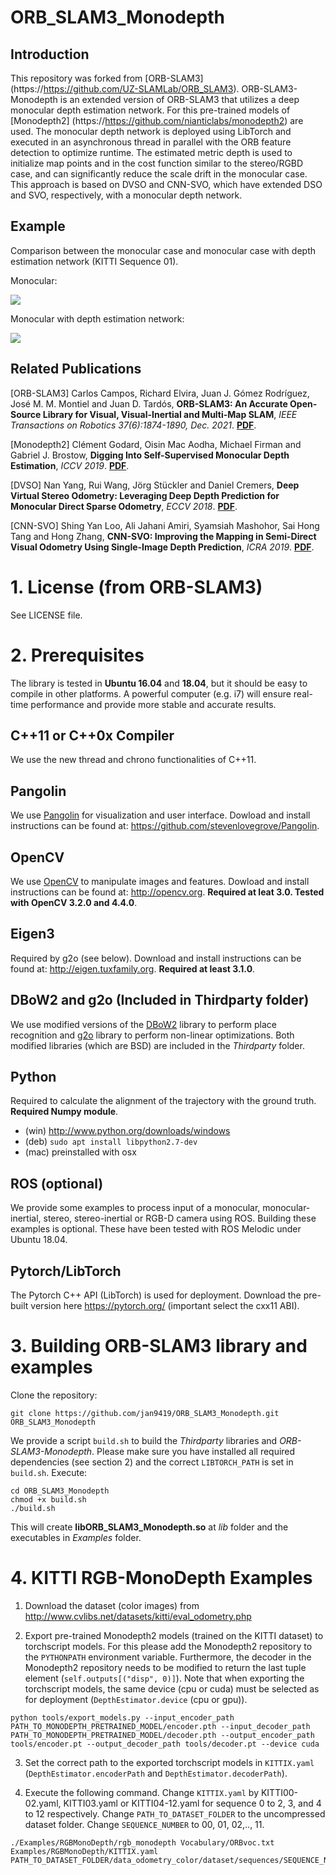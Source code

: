 # ORB_SLAM3_Monodepth

## Introduction
This repository was forked from [ORB-SLAM3] (https://https://github.com/UZ-SLAMLab/ORB_SLAM3).
ORB-SLAM3-Monodepth is an extended version of ORB-SLAM3 that utilizes a deep monocular depth estimation network.
For this pre-trained models of [Monodepth2] (https://https://github.com/nianticlabs/monodepth2) are used.
The monocular depth network is deployed using LibTorch and executed in an asynchronous thread in parallel with the ORB feature detection to optimize runtime.
The estimated metric depth is used to initialize map points and in the cost function similar to the stereo/RGBD case, and can significantly reduce the scale drift in the monocular case.
This approach is based on DVSO and CNN-SVO, which have extended DSO and SVO, respectively, with a monocular depth network.

 ## Example
Comparison between the monocular case and monocular case with depth estimation network (KITTI Sequence 01).

Monocular:

![](mono.gif)

Monocular with depth estimation network:

![](mono_depth.gif)

## Related Publications
[ORB-SLAM3] Carlos Campos, Richard Elvira, Juan J. Gómez Rodríguez, José M. M. Montiel and Juan D. Tardós, **ORB-SLAM3: An Accurate Open-Source Library for Visual, Visual-Inertial and Multi-Map SLAM**, *IEEE Transactions on Robotics 37(6):1874-1890, Dec. 2021*. **[PDF](https://arxiv.org/abs/2007.11898)**.

[Monodepth2] Clément Godard, Oisin Mac Aodha, Michael Firman and Gabriel J. Brostow, **Digging Into Self-Supervised Monocular Depth Estimation**, *ICCV 2019*. **[PDF](https://arxiv.org/abs/1806.01260)**.

[DVSO] Nan Yang, Rui Wang, Jörg Stückler and Daniel Cremers, **Deep Virtual Stereo Odometry: Leveraging Deep Depth Prediction for Monocular Direct Sparse Odometry**, *ECCV 2018*. **[PDF](https://arxiv.org/abs/1807.02570)**.

[CNN-SVO] Shing Yan Loo, Ali Jahani Amiri, Syamsiah Mashohor, Sai Hong Tang and Hong Zhang, **CNN-SVO: Improving the Mapping in Semi-Direct Visual Odometry Using Single-Image Depth Prediction**, *ICRA 2019*. **[PDF](https://arxiv.org/abs/1810.01011)**.

# 1. License (from ORB-SLAM3)
See LICENSE file.

# 2. Prerequisites
The library is tested in **Ubuntu 16.04** and **18.04**, but it should be easy to compile in other platforms. A powerful computer (e.g. i7) will ensure real-time performance and provide more stable and accurate results.

## C++11 or C++0x Compiler
We use the new thread and chrono functionalities of C++11.

## Pangolin
We use [Pangolin](https://github.com/stevenlovegrove/Pangolin) for visualization and user interface. Dowload and install instructions can be found at: https://github.com/stevenlovegrove/Pangolin.

## OpenCV
We use [OpenCV](http://opencv.org) to manipulate images and features. Dowload and install instructions can be found at: http://opencv.org. **Required at leat 3.0. Tested with OpenCV 3.2.0 and 4.4.0**.

## Eigen3
Required by g2o (see below). Download and install instructions can be found at: http://eigen.tuxfamily.org. **Required at least 3.1.0**.

## DBoW2 and g2o (Included in Thirdparty folder)
We use modified versions of the [DBoW2](https://github.com/dorian3d/DBoW2) library to perform place recognition and [g2o](https://github.com/RainerKuemmerle/g2o) library to perform non-linear optimizations. Both modified libraries (which are BSD) are included in the *Thirdparty* folder.

## Python
Required to calculate the alignment of the trajectory with the ground truth. **Required Numpy module**.

* (win) http://www.python.org/downloads/windows
* (deb) `sudo apt install libpython2.7-dev`
* (mac) preinstalled with osx

## ROS (optional)
We provide some examples to process input of a monocular, monocular-inertial, stereo, stereo-inertial or RGB-D camera using ROS. Building these examples is optional. These have been tested with ROS Melodic under Ubuntu 18.04.

## Pytorch/LibTorch
The Pytorch C++ API (LibTorch) is used for deployment. Download the pre-built version here https://pytorch.org/ (important select the cxx11 ABI).

# 3. Building ORB-SLAM3 library and examples

Clone the repository:
```
git clone https://github.com/jan9419/ORB_SLAM3_Monodepth.git ORB_SLAM3_Monodepth
```

We provide a script `build.sh` to build the *Thirdparty* libraries and *ORB-SLAM3-Monodepth*. Please make sure you have installed all required dependencies (see section 2) and the correct `LIBTORCH_PATH` is set in `build.sh`. Execute:
```
cd ORB_SLAM3_Monodepth
chmod +x build.sh
./build.sh
```

This will create **libORB_SLAM3_Monodepth.so**  at *lib* folder and the executables in *Examples* folder.

# 4. KITTI RGB-MonoDepth Examples

1. Download the dataset (color images) from http://www.cvlibs.net/datasets/kitti/eval_odometry.php 

2. Export pre-trained Monodepth2 models (trained on the KITTI dataset) to torchscript models. For this please add the Monodepth2 repository to the `PYTHONPATH` environment variable. Furthermore, the decoder in the Monodepth2 repository needs to be modified to return the last tuple element (`self.outputs[("disp", 0)]`). Note that when exporting the torchscript models, the same device (cpu or cuda) must be selected as for deployment (`DepthEstimator.device` (cpu or gpu)).  
```
python tools/export_models.py --input_encoder_path PATH_TO_MONODEPTH_PRETRAINED_MODEL/encoder.pth --input_decoder_path PATH_TO_MONODEPTH_PRETRAINED_MODEL/decoder.pth --output_encoder_path tools/encoder.pt --output_decoder_path tools/decoder.pt --device cuda
```

3. Set the correct path to the exported torchscript models in `KITTIX.yaml` (`DepthEstimator.encoderPath` and `DepthEstimator.decoderPath`).

4. Execute the following command. Change `KITTIX.yaml` by KITTI00-02.yaml, KITTI03.yaml or KITTI04-12.yaml for sequence 0 to 2, 3, and 4 to 12 respectively. Change `PATH_TO_DATASET_FOLDER` to the uncompressed dataset folder. Change `SEQUENCE_NUMBER` to 00, 01, 02,.., 11. 
```
./Examples/RGBMonoDepth/rgb_monodepth Vocabulary/ORBvoc.txt Examples/RGBMonoDepth/KITTIX.yaml PATH_TO_DATASET_FOLDER/data_odometry_color/dataset/sequences/SEQUENCE_NUMBER
```
